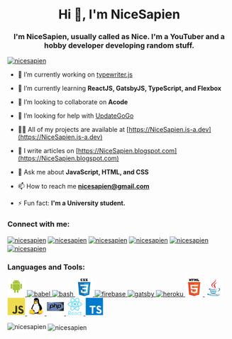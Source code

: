<h1 align="center">Hi 👋, I'm NiceSapien</h1>
<h3 align="center">I'm NiceSapien, usually called as Nice. I'm a YouTuber and a hobby developer developing random stuff.</h3>

<p align="left"> <a href="https://twitter.com/nicesapien" target="blank"><img src="https://img.shields.io/twitter/follow/nicesapien?logo=twitter&style=for-the-badge" alt="nicesapien" /></a> </p>

- 🔭 I’m currently working on [typewriter.js](https://typewriter.js.org/)

- 🌱 I’m currently learning **ReactJS, GatsbyJS, TypeScript, and Flexbox**

- 👯 I’m looking to collaborate on **Acode**

- 🤝 I’m looking for help with [UpdateGoGo](https://updatify.netlify.app/)

- 👨‍💻 All of my projects are available at [https://NiceSapien.is-a.dev](https://NiceSapien.is-a.dev)

- 📝 I write articles on [https://NiceSapien.blogspot.com](https://NiceSapien.blogspot.com)

- 💬 Ask me about **JavaScript, HTML, and CSS**

- 📫 How to reach me **nicesapien@gmail.com**

- ⚡ Fun fact: **I'm a University student.**

<h3 align="left">Connect with me:</h3>
<p align="left">
<a href="https://codepen.io/nicesapien" target="blank"><img align="center" src="https://raw.githubusercontent.com/rahuldkjain/github-profile-readme-generator/master/src/images/icons/Social/codepen.svg" alt="nicesapien" height="30" width="40" /></a>
<a href="https://dev.to/nicesapien" target="blank"><img align="center" src="https://raw.githubusercontent.com/rahuldkjain/github-profile-readme-generator/master/src/images/icons/Social/devto.svg" alt="nicesapien" height="30" width="40" /></a>
<a href="https://twitter.com/nicesapien" target="blank"><img align="center" src="https://raw.githubusercontent.com/rahuldkjain/github-profile-readme-generator/master/src/images/icons/Social/twitter.svg" alt="nicesapien" height="30" width="40" /></a>
<a href="https://stackoverflow.com/users/nicesapien" target="blank"><img align="center" src="https://raw.githubusercontent.com/rahuldkjain/github-profile-readme-generator/master/src/images/icons/Social/stack-overflow.svg" alt="nicesapien" height="30" width="40" /></a>
<a href="https://instagram.com/nicesapien" target="blank"><img align="center" src="https://raw.githubusercontent.com/rahuldkjain/github-profile-readme-generator/master/src/images/icons/Social/instagram.svg" alt="nicesapien" height="30" width="40" /></a>
<a href="https://www.youtube.com/c/nicesapien" target="blank"><img align="center" src="https://raw.githubusercontent.com/rahuldkjain/github-profile-readme-generator/master/src/images/icons/Social/youtube.svg" alt="nicesapien" height="30" width="40" /></a>
</p>

<h3 align="left">Languages and Tools:</h3>
<p align="left"> <a href="https://developer.android.com" target="_blank" rel="noreferrer"> <img src="https://raw.githubusercontent.com/devicons/devicon/master/icons/android/android-original-wordmark.svg" alt="android" width="40" height="40"/> </a> <a href="https://babeljs.io/" target="_blank" rel="noreferrer"> <img src="https://www.vectorlogo.zone/logos/babeljs/babeljs-icon.svg" alt="babel" width="40" height="40"/> </a> <a href="https://www.gnu.org/software/bash/" target="_blank" rel="noreferrer"> <img src="https://www.vectorlogo.zone/logos/gnu_bash/gnu_bash-icon.svg" alt="bash" width="40" height="40"/> </a> <a href="https://www.w3schools.com/css/" target="_blank" rel="noreferrer"> <img src="https://raw.githubusercontent.com/devicons/devicon/master/icons/css3/css3-original-wordmark.svg" alt="css3" width="40" height="40"/> </a> <a href="https://firebase.google.com/" target="_blank" rel="noreferrer"> <img src="https://www.vectorlogo.zone/logos/firebase/firebase-icon.svg" alt="firebase" width="40" height="40"/> </a> <a href="https://www.gatsbyjs.com/" target="_blank" rel="noreferrer"> <img src="https://www.vectorlogo.zone/logos/gatsbyjs/gatsbyjs-icon.svg" alt="gatsby" width="40" height="40"/> </a> <a href="https://heroku.com" target="_blank" rel="noreferrer"> <img src="https://www.vectorlogo.zone/logos/heroku/heroku-icon.svg" alt="heroku" width="40" height="40"/> </a> <a href="https://www.w3.org/html/" target="_blank" rel="noreferrer"> <img src="https://raw.githubusercontent.com/devicons/devicon/master/icons/html5/html5-original-wordmark.svg" alt="html5" width="40" height="40"/> </a> <a href="https://www.java.com" target="_blank" rel="noreferrer"> <img src="https://raw.githubusercontent.com/devicons/devicon/master/icons/java/java-original.svg" alt="java" width="40" height="40"/> </a> <a href="https://developer.mozilla.org/en-US/docs/Web/JavaScript" target="_blank" rel="noreferrer"> <img src="https://raw.githubusercontent.com/devicons/devicon/master/icons/javascript/javascript-original.svg" alt="javascript" width="40" height="40"/> </a> <a href="https://www.linux.org/" target="_blank" rel="noreferrer"> <img src="https://raw.githubusercontent.com/devicons/devicon/master/icons/linux/linux-original.svg" alt="linux" width="40" height="40"/> </a> <a href="https://www.php.net" target="_blank" rel="noreferrer"> <img src="https://raw.githubusercontent.com/devicons/devicon/master/icons/php/php-original.svg" alt="php" width="40" height="40"/> </a> <a href="https://reactjs.org/" target="_blank" rel="noreferrer"> <img src="https://raw.githubusercontent.com/devicons/devicon/master/icons/react/react-original-wordmark.svg" alt="react" width="40" height="40"/> </a> <a href="https://www.typescriptlang.org/" target="_blank" rel="noreferrer"> <img src="https://raw.githubusercontent.com/devicons/devicon/master/icons/typescript/typescript-original.svg" alt="typescript" width="40" height="40"/> </a> </p>

<p><img align="left" src="https://github-blabal-stats.vercel.app/api/top-langs/?username=nicesapien&layout=compact&theme=github_dark&hide=java" alt="nicesapien" /></p>

<p>&nbsp;<img align="center" src="https://github-blabal-stats.vercel.app/api?username=nicesapien&show_icons=true&theme=github_dark" alt="nicesapien" /></p>

